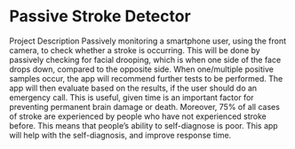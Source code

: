 # Passive Stroke Detector

Project Description Passively monitoring a smartphone user, using the front camera, to check whether a stroke is occurring. This will be done by passively checking for facial drooping, which is when one side of the face drops down, compared to the opposite side. When one/multiple positive samples occur, the app will recommend further tests to be performed. The app will then evaluate based on the results, if the user should do an emergency call. This is useful, given time is an important factor for preventing permanent brain damage or death. Moreover, 75% of all cases of stroke are experienced by people who have not experienced stroke before. This means that people’s ability to self-diagnose is poor. This app will help with the self-diagnosis, and improve response time.
